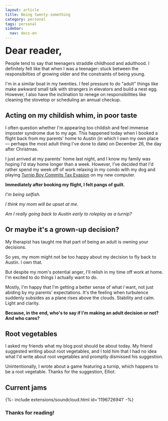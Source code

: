 ```yaml
---
layout: article
title: Being twenty-something
category: personal
tags: personal
sidebar:
  nav: docs-en
---
```


<div style="font-size: 30px"><b>Dear reader,</b></div>

People tend to say that teenagers straddle childhood and adulthood. I definitely felt like that when I was a teenager: stuck between the responsibilties of growing older and the constraints of being young.

I'm in a similar boat in my twenties. I feel pressure to do "adult" things like make  awkward small talk with strangers in elevators and build a nest egg. However, I also have the inclination to renege on responsibilities like cleaning the stovetop or scheduling an annual checkup.


## Acting on my childish whim, in poor taste
I often question whether I'm appearing too childish and feel immense imposter syndrome due to my age. This happened today when I booked a flight back from my parents' home to Austin (in which I own my own place — perhaps the most adult thing I've done to date) on December 26, the day after Christmas.

I just arrived at my parents' home last night, and I know my family was hoping I'd stay home longer than a week. However, I've decided that I'd rather spend my week off of work relaxing in my condo with my dog and playing [Turnip Boy Commits Tax Evasion](https://snoozykazoo.com/games/turnip-boy-commits-tax-evasion) on my new computer.

**Immediately after booking my flight, I felt pangs of guilt.**

*I'm being selfish.*

*I think my mom will be upset at me.*

*Am I really going back to Austin early to roleplay as a turnip?*


## Or maybe it's a grown-up decision?
My therapist has taught me that part of being an adult is owning your decisions.

So yes, my mom might not be too happy about my decision to fly back to Austin. I own that.

But despite my mom's potential anger, I'll relish in my time off work at home. I'm excited to do things I actually want to do.

Mostly, I'm happy that I'm getting a better sense of what *I* want, not just abiding by my parents' expectations. It's the feeling when turbulence suddenly subsides as a plane rises above the clouds. Stability and calm. Light and clarity.

**Because, in the end, who's to say if I'm making an adult decision or not? And who cares?**


## Root vegetables
I asked my friends what my blog post should be about today. My friend suggested writing about root vegetables, and I told him that I had no idea what I'd write about root vegetables and promptly dismissed his suggestion.

Unintentionally, I wrote about a game featuring a turnip, which happens to be a root vegetable. Thanks for the suggestion, Elliot. 


## Current jams

<div>{%- include extensions/soundcloud.html id='1196726941' -%}</div>


### Thanks for reading!
